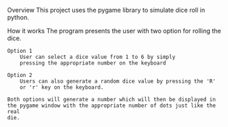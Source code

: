 Overview
    This project uses the pygame library to simulate
    dice roll in python.

How it works
    The program presents the user with two option for rolling
    the dice.

    Option 1
        User can select a dice value from 1 to 6 by simply 
        pressing the appropriate number on the keyboard

    Option 2
        Users can also generate a random dice value by pressing the 'R'
        or 'r' key on the keyboard.

    Both options will generate a number which will then be displayed in 
    the pygame window with the appropriate number of dots just like the real
    die.